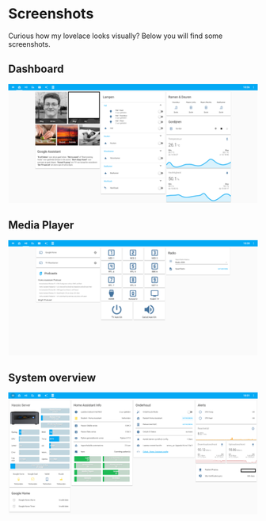 # Screenshots

Curious how my lovelace looks visually? Below you will find some screenshots.

## Dashboard

![header](/extras/img/lovelace/dashboard.png)

## Media Player

![header](/extras/img/lovelace/media_player.png)

## System overview

![header](/extras/img/lovelace/system.png)

